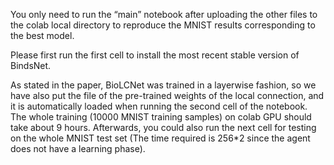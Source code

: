 You only need to run the “main” notebook after uploading the other files to the colab local directory to reproduce the MNIST results corresponding to the best model.

Please first run the first cell to install the most recent stable version of BindsNet.

As stated in the paper, BioLCNet was trained in a layerwise fashion, so we have also put the file of the pre-trained weights of the local connection, and it is automatically loaded when running the second cell of the notebook. The whole training (10000 MNIST training samples) on colab GPU should take about 9 hours. Afterwards, you could also run the next cell for testing on the whole MNIST test set (The time required is 256*2 since the agent does not have a learning phase).
